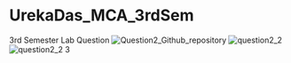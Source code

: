 # UrekaDas_MCA_3rdSem
3rd Semester Lab Question
![Question2_Github_repository](https://user-images.githubusercontent.com/77890483/150741072-7f2548df-33c6-46cd-924d-8664f514f01a.JPG)
![question2_2](https://user-images.githubusercontent.com/77890483/150741235-910482d4-0d98-4098-a154-b795df9366a3.JPG)
![question2_2 3](https://user-images.githubusercontent.com/77890483/150741388-5323a371-7211-486e-b52b-47eaad37afea.JPG)

